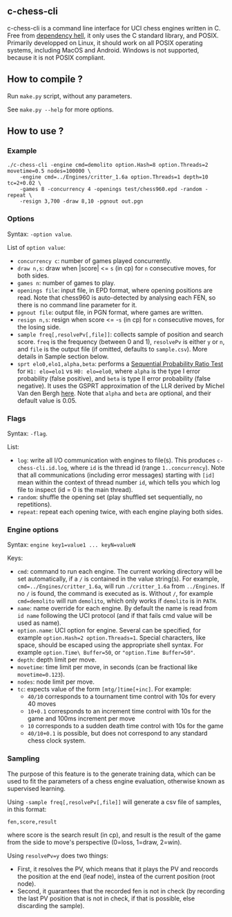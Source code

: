 ## c-chess-cli

c-chess-cli is a command line interface for UCI chess engines written in C. Free from [dependency hell](https://en.wikipedia.org/wiki/Dependency_hell), it only uses the C standard library, and POSIX. Primarily developped on Linux, it should work on all POSIX operating systems, including MacOS and Android. Windows is not supported, because it is not POSIX compliant.

## How to compile ?

Run `make.py` script, without any parameters.

See `make.py --help` for more options.

## How to use ?

### Example

```
./c-chess-cli -engine cmd=demolito option.Hash=8 option.Threads=2 movetime=0.5 nodes=100000 \
    -engine cmd=../Engines/critter_1.6a option.Threads=1 depth=10 tc=2+0.02 \
    -games 8 -concurrency 4 -openings test/chess960.epd -random -repeat \
    -resign 3,700 -draw 8,10 -pgnout out.pgn
```

### Options

Syntax: `-option value`.

List of `option value`:
 * `concurrency c`: number of games played concurrently.
 * `draw n,s`: draw when |score| <= `s` (in cp) for `n` consecutive moves, for both sides.
 * `games n`: number of games to play.
 * `openings file`: input file, in EPD format, where opening positions are read. Note that
  chess960 is auto-detected by analysing each FEN, so there is no command line parameter
  for it.
 * `pgnout file`: output file, in PGN format, where games are written.
 * `resign n,s`: resign when score <= -`s` (in cp) for `n` consecutive moves, for the losing side.
 * `sample freq[,resolvePv[,file]]`: collects sample of position and search score. `freq` is the frequency (between
  0 and 1), `resolvePv` is either `y` or `n`, and `file` is the output file (if omitted, defaults to `sample.csv`).
  More details in Sample section below.
 * `sprt elo0,elo1,alpha,beta`: performs a [Sequential Probability Ratio Test](https://en.wikipedia.org/wiki/Sequential_probability_ratio_test)
  for `H1: elo=elo1` vs `H0: elo=elo0`, where `alpha` is the type I error probability (false positive),
  and `beta` is type II error probability (false negative). It uses the GSPRT approximation of the LLR
  derived by Michel Van den Bergh [here](http://hardy.uhasselt.be/Toga/GSPRT_approximation.pdf).
  Note that `alpha` and `beta` are optional, and their default value is 0.05.

### Flags

Syntax: `-flag`.

List:
 * `log`: write all I/O communication with engines to file(s). This produces `c-chess-cli.id.log`,
where `id` is the thread id (range `1..concurrency`). Note that all communications (including
error messages) starting with `[id]` mean within the context of thread number `id`, which tells you
which log file to inspect (id = 0 is the main thread).
 * `random`: shuffle the opening set (play shuffled set sequentially, no repetitions).
 * `repeat`: repeat each opening twice, with each engine playing both sides.

### Engine options

Syntax: `engine key1=value1 ... keyN=valueN`

Keys:
 * `cmd`: command to run each engine. The current working directory will be set automatically, if a
  `/` is contained in the value string(s). For example, `cmd=../Engines/critter_1.6a`, will run
  `./critter_1.6a` from `../Engines`. If no `/` is found, the command is executed as is. Without `/`,
  for example `cmd=demolito` will run `demolito`, which only works if `demolito` is in `PATH`.
 * `name`: name override for each engine. By default the name is read from `id name` following the UCI
  protocol (and if that fails cmd value will be used as name).
 * `option.name`: UCI option for engine. Several can be specified, for example `option.Hash=2 option.Threads=1`.
  Special characters, like space, should be escaped using the appropriate shell syntax. For example
  `option.Time\ Buffer=50`, or `"option.Time Buffer=50"`.
 * `depth`: depth limit per move.
 * `movetime`: time limit per move, in seconds (can be fractional like `movetime=0.123`).
 * `nodes`: node limit per move.
 * `tc`: expects value of the form `[mtg/]time[+inc]`. For example:
   * `40/10` corresponds to a tournament time control with 10s for every 40 moves
   * `10+0.1` corresponds to an increment time control with 10s for the game and 100ms increment per move
   * `10` corresponds to a sudden death time control with 10s for the game
   * `40/10+0.1` is possible, but does not correspond to any standard chess clock system.

### Sampling

The purpose of this feature is to the generate training data, which can be used to fit the parameters of a
chess engine evaluation, otherwise known as supervised learning.

Using `-sample freq[,resolvePv[,file]]` will generate a csv file of samples, in this format:
```
fen,score,result
```
where score is the search result (in cp), and result is the result of the game from the side to
move's perspective (0=loss, 1=draw, 2=win).

Using `resolvePv=y` does two things:
 * First, it resolves the PV, which means that it plays the PV and reocords the position at the end
  (leaf node), instea of the current position (root node).
 * Second, it guarantees that the recorded fen is not in check (by recording the last PV position
  that is not in check, if that is possible, else discarding the sample).
